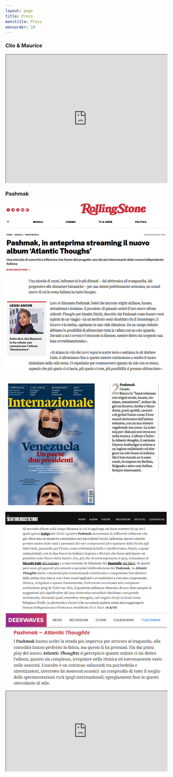 ```yaml
---
layout: page
title: Press
menutitle: Press
menuorder: 10
---
```


### Clio & Maurice

<iframe align=center src="https://schonmagazine.com/interview-clio-and-maurice/?fbclid=IwAR39dEFeJ3lFTBQK7cTYkW50n7m6DHexXyQGj27T9qydFLg9yYOdDJ8iDYw" width="100%" height="400"></iframe>






### Pashmak



<img src = "https://raw.githubusercontent.com/martinnicastro/martinnicastro.github.io/main/images/Press/Rollingstone_1_ok_ok.png" />

<img src = "https://raw.githubusercontent.com/martinnicastro/martinnicastro.github.io/main/images/Press/Rollingstone_2_ok_ok.png" alt = "rollingstone_2" />

<img src = "https://raw.githubusercontent.com/martinnicastro/martinnicastro.github.io/main/images/Press/internazionale_ok.png" />

<img src = "https://raw.githubusercontent.com/martinnicastro/martinnicastro.github.io/main/images/Press/Sentireascoltare.png" />

<img src = "https://raw.githubusercontent.com/martinnicastro/martinnicastro.github.io/main/images/Press/Deerwaves.png" />

<iframe align=center src="https://www.rockit.it/recensione/43246/pashmak-atlantic-thoughts?fbclid=IwAR3XZ5sEPpx5zDq8mKbriUgGT640lqieC17xNL-79wBHnu-ud4M3yGRIgqo" width="100%" height="250"></iframe>

